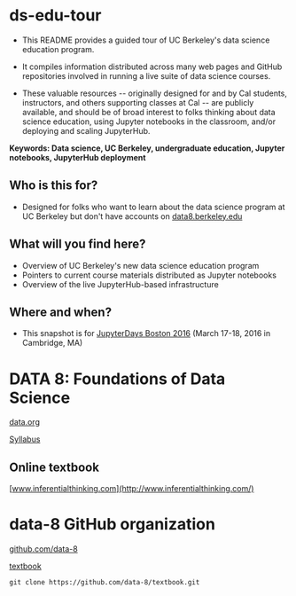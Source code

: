 # ds-edu-tour

* This README provides a guided tour of UC Berkeley's data science education program.

* It compiles information distributed across many web pages and GitHub repositories involved in running a live suite of data science courses.

* These valuable resources -- originally designed for and by Cal students, instructors, and others supporting classes at Cal -- are publicly available, and should be of broad interest to folks thinking about data science education, using Jupyter notebooks in the classroom, and/or deploying and scaling JupyterHub.

**Keywords: Data science, UC Berkeley, undergraduate education, Jupyter notebooks, JupyterHub deployment**

Who is this for?
----------------
* Designed for folks who want to learn about the data science program at UC Berkeley but don't have accounts on [data8.berkeley.edu](https://data8.berkeley.edu/)

What will you find here?
------------------------
* Overview of UC Berkeley's new data science education program
* Pointers to current course materials distributed as Jupyter notebooks
* Overview of the live JupyterHub-based infrastructure 

Where and when?
---------------
* This snapshot is for [JupyterDays Boston 2016](http://blog.jupyter.org/2016/02/16/jupyterdays-boston-2016/) (March 17-18, 2016 in Cambridge, MA)

DATA 8: Foundations of Data Science
===================================

[data.org](https://data-8.appspot.com/sp16/course)

[Syllabus](https://data-8.appspot.com/sp16/course)

Online textbook
---------------

[www.inferentialthinking.com](http://www.inferentialthinking.com/)

data-8 GitHub organization
==========================

[github.com/data-8](https://github.com/data-8)

[textbook](https://github.com/data-8/textbook)

    git clone https://github.com/data-8/textbook.git
